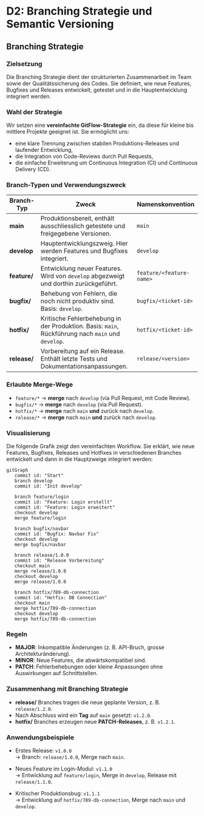 # D2: Branching Strategie und Semantic Versioning

## Branching Strategie

### Zielsetzung

Die Branching Strategie dient der strukturierten Zusammenarbeit im Team sowie der Qualitätssicherung des Codes. Sie definiert, wie neue Features, Bugfixes und Releases entwickelt, getestet und in die Hauptentwicklung integriert werden.

### Wahl der Strategie

Wir setzen eine **vereinfachte GitFlow-Strategie** ein, da diese für kleine bis mittlere Projekte geeignet ist. Sie ermöglicht uns:

- eine klare Trennung zwischen stabilen Produktions-Releases und laufender Entwicklung,
- die Integration von Code-Reviews durch Pull Requests,
- die einfache Erweiterung um Continuous Integration (CI) und Continuous Delivery (CD).

### Branch-Typen und Verwendungszweck

| Branch-Typ   | Zweck                                                                                             | Namenskonvention         |
| ------------ | ------------------------------------------------------------------------------------------------- | ------------------------ |
| **main**     | Produktionsbereit, enthält ausschliesslich getestete und freigegebene Versionen.                   | `main`                   |
| **develop**  | Hauptentwicklungszweig. Hier werden Features und Bugfixes integriert.                             | `develop`                |
| **feature/** | Entwicklung neuer Features. Wird von `develop` abgezweigt und dorthin zurückgeführt.              | `feature/<feature-name>` |
| **bugfix/**  | Behebung von Fehlern, die noch nicht produktiv sind. Basis: `develop`.                            | `bugfix/<ticket-id>`     |
| **hotfix/**  | Kritische Fehlerbehebung in der Produktion. Basis: `main`, Rückführung nach `main` und `develop`. | `hotfix/<ticket-id>`     |
| **release/** | Vorbereitung auf ein Release. Enthält letzte Tests und Dokumentationsanpassungen.                 | `release/<version>`      |

### Erlaubte Merge-Wege

- `feature/*` → **merge** nach `develop` (via Pull Request, mit Code Review).
- `bugfix/*` → **merge** nach `develop` (via Pull Request).
- `hotfix/*` → **merge** nach `main` **und** zurück nach `develop`.
- `release/*` → **merge** nach `main` **und** zurück nach `develop`.

### Visualisierung

Die folgende Grafik zeigt den vereinfachten Workflow. Sie erklärt, wie neue Features, Bugfixes, Releases und Hotfixes in verschiedenen Branches entwickelt und dann in die Hauptzweige integriert werden:

```mermaid
gitGraph
   commit id: "Start"
   branch develop
   commit id: "Init develop"

   branch feature/login
   commit id: "Feature: Login erstellt"
   commit id: "Feature: Login erweitert"
   checkout develop
   merge feature/login

   branch bugfix/navbar
   commit id: "Bugfix: Navbar Fix"
   checkout develop
   merge bugfix/navbar

   branch release/1.0.0
   commit id: "Release Vorbereitung"
   checkout main
   merge release/1.0.0
   checkout develop
   merge release/1.0.0

   branch hotfix/789-db-connection
   commit id: "Hotfix: DB Connection"
   checkout main
   merge hotfix/789-db-connection
   checkout develop
   merge hotfix/789-db-connection

```

### Regeln

- **MAJOR**: Inkompatible Änderungen (z. B. API-Bruch, grosse Architekturänderung).
- **MINOR**: Neue Features, die abwärtskompatibel sind.
- **PATCH**: Fehlerbehebungen oder kleine Anpassungen ohne Auswirkungen auf Schnittstellen.

### Zusammenhang mit Branching Strategie

- **release/** Branches tragen die neue geplante Version, z. B. `release/1.2.0`.
- Nach Abschluss wird ein **Tag** auf `main` gesetzt: `v1.2.0`.
- **hotfix/** Branches erzeugen neue **PATCH-Releases**, z. B. `v1.2.1`.

### Anwendungsbeispiele

- Erstes Release: `v1.0.0`  
  → Branch: `release/1.0.0`, Merge nach `main`.

- Neues Feature im Login-Modul: `v1.1.0`  
  → Entwicklung auf `feature/login`, Merge in `develop`, Release mit `release/1.1.0`.

- Kritischer Produktionsbug: `v1.1.1`  
  → Entwicklung auf `hotfix/789-db-connection`, Merge nach `main` und `develop`.
